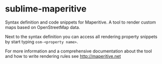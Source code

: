 sublime-maperitive
==================

Syntax definition and code snippets for Maperitive. A tool to render custom
maps based on OpenStreetMap data.

Next to the syntax definition you can access all rendering property snippets by
start typing `osm-<property name>`.

For more information and a comprehensive documentation about the tool and how
to write rendering rules see http://maperitive.net
